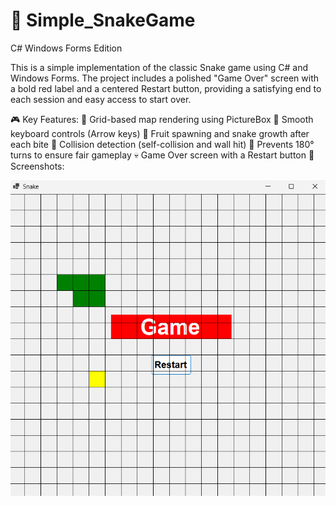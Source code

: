 # 🐍 Simple_SnakeGame
C# Windows Forms Edition

This is a simple implementation of the classic Snake game using C# and Windows Forms. 
The project includes a polished "Game Over" screen with a bold red label and a centered Restart button, providing a satisfying end to each session and easy access to start over.

🎮 Key Features:
🧱 Grid-based map rendering using PictureBox
🎯 Smooth keyboard controls (Arrow keys)
🍎 Fruit spawning and snake growth after each bite
🧠 Collision detection (self-collision and wall hit)
🚫 Prevents 180° turns to ensure fair gameplay
💀 Game Over screen with a Restart button 
📸 Screenshots:

![image alt](https://github.com/Khadjiitka/Simple_SnakeGame/blob/8a890a5af24d1c9eccbc6d0aecfd4925c331d780/%D0%A1%D0%BD%D0%B8%D0%BC%D0%BE%D0%BA%20%D1%8D%D0%BA%D1%80%D0%B0%D0%BD%D0%B0%202025-06-05%20190454.png)
